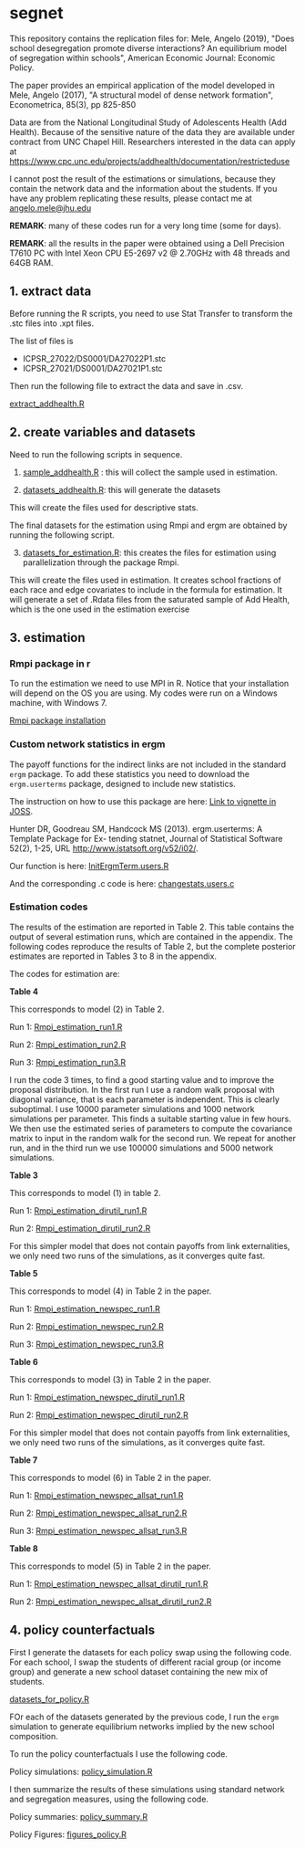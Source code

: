 # segnet
This repository contains the replication files for:
Mele, Angelo (2019), "Does school desegregation promote diverse interactions? An equilibrium model of segregation within schools", American Economic Journal: Economic Policy.

The paper provides an empirical application of the model developed in 
Mele, Angelo (2017), "A structural model of dense network formation", Econometrica, 85(3), pp 825-850

Data are from the National Longitudinal Study of Adolescents Health (Add Health). Because of the sensitive nature of the data they are available under contract from UNC Chapel Hill. Researchers interested in the data can apply at https://www.cpc.unc.edu/projects/addhealth/documentation/restricteduse 

I cannot post the result of the estimations or simulations, because they contain the network data and the information about the students. If you have any problem replicating these results, please contact me at [angelo.mele@jhu.edu](mailto:angelo.mele@jhu.edu)

**REMARK**: many of these codes run for a very long time (some for days).

**REMARK**: all the results in the paper were obtained using a Dell Precision T7610 PC with Intel Xeon CPU E5-2697 v2 @ 2.70GHz with 48 threads and 64GB RAM.


## 1. extract data
Before running the R scripts, you need to use Stat Transfer to transform the .stc files into .xpt files. 

The list of files is

- ICPSR_27022/DS0001/DA27022P1.stc
- ICPSR_27021/DS0001/DA27021P1.stc


Then run the following file to extract the data and save in .csv.

[extract_addhealth.R](extract_addhealth.R)



## 2. create variables and datasets
Need to run the following scripts in sequence.

1. [sample_addhealth.R](sample_addhealth.R) : this will collect the sample used in estimation.

2. [datasets_addhealth.R](datasets_addhealth.R): this will generate the datasets

This will create the files used for descriptive stats.

The final datasets for the estimation using Rmpi and ergm are obtained by running the following script.

3. [datasets_for_estimation.R](datasets_for_estimation.R): this creates the files for estimation using parallelization through the package Rmpi.

This will create the files used in estimation. It creates school fractions of each race and edge covariates to include in the
formula for estimation. It will generate a set of .Rdata files from the saturated sample of Add Health, which is the one used in the estimation exercise


## 3. estimation 

### Rmpi package in r
To run the estimation we need to use MPI in R. Notice that your installation will depend on the OS you are using. My codes were run on a Windows machine, with Windows 7.

[Rmpi package installation](http://fisher.stats.uwo.ca/faculty/yu/Rmpi/)


### Custom network statistics in ergm
The payoff functions for the indirect links are not included
in the standard `ergm` package. To add these statistics you need to 
download the `ergm.userterms` package, designed to include new statistics.

The instruction on how to use this package are here: [Link to vignette in JOSS](https://www.jstatsoft.org/article/view/v052i02).


Hunter DR, Goodreau SM, Handcock MS (2013). ergm.userterms: A Template Package for Ex-
tending statnet, Journal of Statistical Software 52(2), 1-25, URL http://www.jstatsoft.org/v52/i02/.

Our function is here: [InitErgmTerm.users.R](InitErgmTerm.users.R)

And the corresponding .c code is here: [changestats.users.c](changestats.users.c)

### Estimation codes

The results of the estimation are reported in Table 2. This table contains the output of several estimation runs, which are contained in the appendix. The following codes reproduce the results of Table 2, but the complete posterior estimates are reported in Tables 3 to 8 in the appendix.

The codes for estimation are:

**Table 4**

This corresponds to model (2) in Table 2.

Run 1: [Rmpi_estimation_run1.R](Rmpi_estimation_run1.R)

Run 2: [Rmpi_estimation_run2.R](Rmpi_estimation_run2.R) 

Run 3: [Rmpi_estimation_run3.R](Rmpi_estimation_run3.R)

I run the code 3 times, to find a good starting value and to improve the 
proposal distribution. In the first run I use a random walk proposal with
diagonal variance, that is each parameter is independent. This is clearly suboptimal. 
I use 10000 parameter simulations and 1000 network simulations per parameter. This finds
a suitable starting value in few hours. We then use the estimated series of parameters to compute the covariance matrix to input in the random walk for the second run.
We repeat for another run, and in the third run we use 100000 simulations and 5000 network simulations. 



**Table 3**

This corresponds to model (1) in table 2.

Run 1: [Rmpi_estimation_dirutil_run1.R](Rmpi_estimation_dirutil_run1.R)

Run 2: [Rmpi_estimation_dirutil_run2.R](Rmpi_estimation_dirutil_run2.R)

For this simpler model that does not contain payoffs from link externalities, we only need two runs of the simulations, as it converges quite fast.


**Table 5**

This corresponds to model (4) in Table 2 in the paper.

Run 1: [Rmpi_estimation_newspec_run1.R](Rmpi_estimation_newspec_run1.R)

Run 2: [Rmpi_estimation_newspec_run2.R](Rmpi_estimation_newspec_run2.R) 

Run 3: [Rmpi_estimation_newspec_run3.R](Rmpi_estimation_newspec_run3.R)


**Table 6**

This corresponds to model (3) in Table 2 in the paper.

Run 1: [Rmpi_estimation_newspec_dirutil_run1.R](Rmpi_estimation_newspec_dirutil_run1.R)

Run 2: [Rmpi_estimation_newspec_dirutil_run2.R](Rmpi_estimation_newspec_dirutil_run2.R)

For this simpler model that does not contain payoffs from link externalities, we only need two runs of the simulations, as it converges quite fast.


**Table 7**

This corresponds to model (6) in Table 2 in the paper.

Run 1: [Rmpi_estimation_newspec_allsat_run1.R](Rmpi_estimation_newspec_allsat_run1.R)

Run 2: [Rmpi_estimation_newspec_allsat_run2.R](Rmpi_estimation_newspec_allsat_run2.R) 

Run 3: [Rmpi_estimation_newspec_allsat_run3.R](Rmpi_estimation_newspec_allsat_run3.R)



**Table 8**

This corresponds to model (5) in Table 2 in the paper.


Run 1: [Rmpi_estimation_newspec_allsat_dirutil_run1.R](Rmpi_estimation_newspec_allsat_dirutil_run1.R)

Run 2: [Rmpi_estimation_newspec_allsat_dirutil_run2.R](Rmpi_estimation_newspec_allsat_dirutil_run2.R)


## 4. policy counterfactuals

First I generate the datasets for each policy swap using the following code. For each school, I swap the students of different racial group (or income group) and generate a new school dataset containing the new mix of students. 

[datasets_for_policy.R](datasets_for_policy.R)



FOr each of the datasets generated by the previous code, I run the `ergm` simulation to generate equilibrium networks implied by the new school composition. 

To run the policy counterfactuals I use the following code.

Policy simulations: [policy_simulation.R](policy_simulation.R)


I then summarize the results of these simulations using standard network and segregation measures, using the following code.

Policy summaries: [policy_summary.R](policy_summary.R)

Policy Figures: [figures_policy.R](figures_policy.R)



